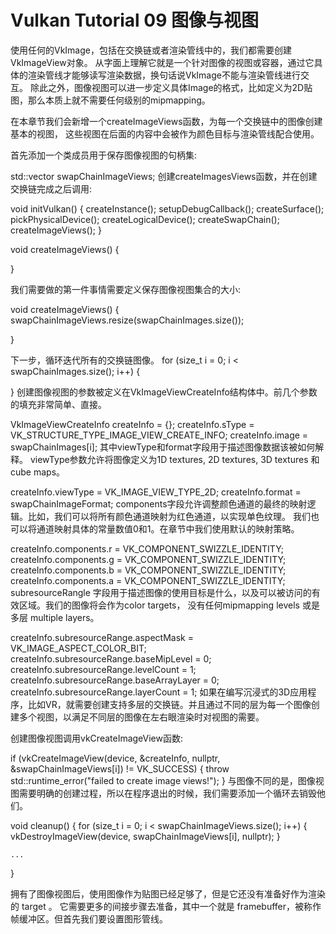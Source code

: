 # Vulkan Tutorial 09 图像与视图

使用任何的VkImage，包括在交换链或者渲染管线中的，我们都需要创建VkImageView对象。
从字面上理解它就是一个针对图像的视图或容器，通过它具体的渲染管线才能够读写渲染数据，换句话说VkImage不能与渲染管线进行交互。
除此之外，图像视图可以进一步定义具体Image的格式，比如定义为2D贴图，那么本质上就不需要任何级别的mipmapping。

 

在本章节我们会新增一个createImageViews函数，为每一个交换链中的图像创建基本的视图，
这些视图在后面的内容中会被作为颜色目标与渲染管线配合使用。

首先添加一个类成员用于保存图像视图的句柄集:

std::vector<VkImageView> swapChainImageViews;
创建createImagesViews函数，并在创建交换链完成之后调用:


void initVulkan() {
    createInstance();
    setupDebugCallback();
    createSurface();
    pickPhysicalDevice();
    createLogicalDevice();
    createSwapChain();
    createImageViews();
}

void createImageViews() {

}

我们需要做的第一件事情需要定义保存图像视图集合的大小:

void createImageViews() {
    swapChainImageViews.resize(swapChainImages.size());

}

下一步，循环迭代所有的交换链图像。
for (size_t i = 0; i < swapChainImages.size(); i++) {

}
创建图像视图的参数被定义在VkImageViewCreateInfo结构体中。前几个参数的填充非常简单、直接。

VkImageViewCreateInfo createInfo = {};
createInfo.sType = VK_STRUCTURE_TYPE_IMAGE_VIEW_CREATE_INFO;
createInfo.image = swapChainImages[i];
其中viewType和format字段用于描述图像数据该被如何解释。
viewType参数允许将图像定义为1D textures, 2D textures, 3D textures 和cube maps。

createInfo.viewType = VK_IMAGE_VIEW_TYPE_2D;
createInfo.format = swapChainImageFormat;
components字段允许调整颜色通道的最终的映射逻辑。比如，我们可以将所有颜色通道映射为红色通道，以实现单色纹理。
我们也可以将通道映射具体的常量数值0和1。在章节中我们使用默认的映射策略。

createInfo.components.r = VK_COMPONENT_SWIZZLE_IDENTITY;
createInfo.components.g = VK_COMPONENT_SWIZZLE_IDENTITY;
createInfo.components.b = VK_COMPONENT_SWIZZLE_IDENTITY;
createInfo.components.a = VK_COMPONENT_SWIZZLE_IDENTITY;
subresourceRangle 字段用于描述图像的使用目标是什么，以及可以被访问的有效区域。我们的图像将会作为color targets，
没有任何mipmapping levels 或是多层 multiple layers。

createInfo.subresourceRange.aspectMask = VK_IMAGE_ASPECT_COLOR_BIT;
createInfo.subresourceRange.baseMipLevel = 0;
createInfo.subresourceRange.levelCount = 1;
createInfo.subresourceRange.baseArrayLayer = 0;
createInfo.subresourceRange.layerCount = 1;
如果在编写沉浸式的3D应用程序，比如VR，就需要创建支持多层的交换链。并且通过不同的层为每一个图像创建多个视图，以满足不同层的图像在左右眼渲染时对视图的需要。

 
创建图像视图调用vkCreateImageView函数:

if (vkCreateImageView(device, &createInfo, nullptr, &swapChainImageViews[i]) != VK_SUCCESS) {
    throw std::runtime_error("failed to create image views!");
}
与图像不同的是，图像视图需要明确的创建过程，所以在程序退出的时候，我们需要添加一个循环去销毁他们。

void cleanup() {
    for (size_t i = 0; i < swapChainImageViews.size(); i++) {
        vkDestroyImageView(device, swapChainImageViews[i], nullptr);
    }

    ...
}

拥有了图像视图后，使用图像作为贴图已经足够了，但是它还没有准备好作为渲染的 target 。
它需要更多的间接步骤去准备，其中一个就是 framebuffer，被称作帧缓冲区。但首先我们要设置图形管线。

